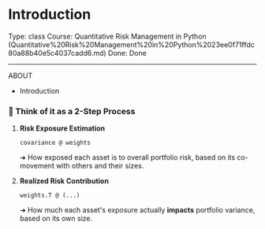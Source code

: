 # Introduction

Type: class
Course: Quantitative Risk Management in Python (Quantitative%20Risk%20Management%20in%20Python%2023ee0f71ffdc80a88b40e5c4037cadd6.md)
Done: Done

---

<aside>

ABOUT

- Introduction
</aside>

### 🔁 Think of it as a 2-Step Process

1. **Risk Exposure Estimation**
    
    `covariance @ weights`
    
    ➜ How exposed each asset is to overall portfolio risk, based on its co-movement with others and their sizes.
    
2. **Realized Risk Contribution**
    
    `weights.T @ (...)`
    
    ➜ How much each asset's exposure actually **impacts** portfolio variance, based on its own size.